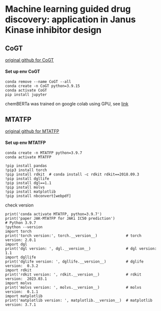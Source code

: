 # Machine learning guided drug discovery: application in Janus Kinase inhibitor design 

## CoGT 
[original github for CoGT](https://github.com/yingzibu/JAK_ML)
#### Set up env CoGT

```
conda remove --name CoGT --all
conda create -n CoGT python=3.9.15
conda activate CoGT
pip install jupyter 
```
chemBERTa was trained on google colab using GPU, see [link](https://colab.research.google.com/drive/13zRZH57GuWi_bpIiFUgxpLz26JWBWK_Y#scrollTo=8HIz5lSil5YF) 

## MTATFP 
[original github for MTATFP](https://github.com/Yimeng-Wang/JAK-MTATFP)

#### Set up env MTATFP

```
conda create -n MTATFP python=3.9.7
conda activate MTATFP

!pip install pandas
!pip3 install torch  
!pip install rdkit  # conda install -c rdkit rdkit==2018.09.3
!pip install dgllife
!pip install dgl==1.1
!pip install molvs
!pip install matplotlib
!pip install nbconvert[webpdf]
```

check version 
```
print('conda activate MTATFP, python=3.9.7')
print('paper JAK-MTATFP for JAKi IC50 prediction')
# Python 3.9.7
!python --version 
import torch
print('torch version:', torch.__version__)             # torch version: 2.0.1
import dgl
print('dgl version: ', dgl.__version__)                # dgl version:  1.1
import dgllife
print('dglife version: ', dgllife.__version__)         # dglife version:  0.3.2
import rdkit 
print('rdkit version: ', rdkit.__version__)            # rdkit version:  2023.03.1
import molvs
print('molvs version: ', molvs.__version__)            # molvs version:  0.1.1
import matplotlib
print('matplotlib version: ', matplotlib.__version__)  # matplotlib version: 3.7.1
```



   
